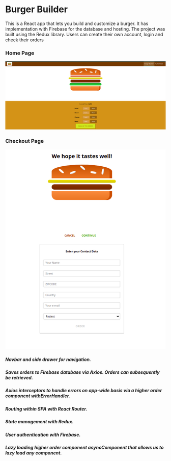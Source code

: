 # Burger Builder
This is a React app that lets you build and customize a burger. It has implementation with Firebase for the
database and hosting. The project was built using the Redux library.
Users can create their own account, login and check their orders

### Home Page

![alt text](https://github.com/umerjaved178/React-Burger/blob/master/public/Screenshot%20from%202021-05-17%2022-25-50.png?raw=true)

### Checkout Page
![alt text](https://github.com/umerjaved178/React-Burger/blob/master/public/Screenshot%20from%202021-05-17%2022-27-13.png?raw=true)

##### Navbar and side drawer for navigation.
##### Saves orders to Firebase database via Axios. Orders can subsequently be retrieved.
##### Axios interceptors to handle errors on app-wide basis via a higher order component withErrorHandler.
##### Routing within SPA with React Router.
##### State management with Redux.
##### User authentication with Firebase.
##### Lazy loading higher order component asyncComponent that allows us to lazy load any component.
